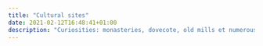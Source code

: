 ```yaml
---
title: "Cultural sites"
date: 2021-02-12T16:48:41+01:00
description: "Curiosities: monasteries, dovecote, old mills et numerous cultural places in the 54 villages of the island."
---
```

